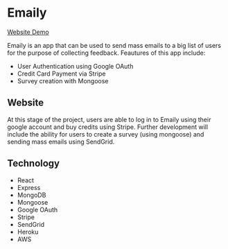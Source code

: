 # Emaily
[Website Demo](https://serene-sands-56914.herokuapp.com/surveys#)

Emaily is an app that can be used to send mass emails to a big list of users for the purpose of collecting feedback. Feautures of this app include: 

* User Authentication using Google OAuth
* Credit Card Payment via Stripe 
* Survey creation with Mongoose

## Website
At this stage of the project, users are able to log in to Emaily using their google account and buy credits using Stripe. Further development will include the ability for users to create a survey (using mongoose) and sending mass emails using SendGrid. 

## Technology 
* React
* Express
* MongoDB
* Mongoose
* Google OAuth
* Stripe
* SendGrid
* Heroku
* AWS 